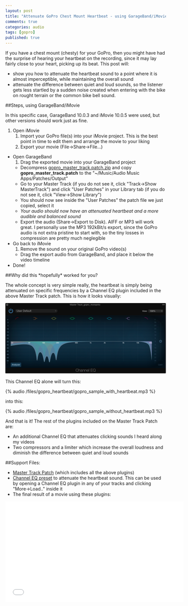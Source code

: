 ```yaml
---
layout: post
title: "Attenuate GoPro Chest Mount Heartbeat - using GarageBand/iMovie"
comments: true
categories: audio
tags: [gopro]
published: true
---
```


If you have a chest mount (chesty) for your GoPro, then you might have had the surprise of hearing your heartbeat on the recording, since it may lay fairly close to your heart, picking up its beat. This post will:

- show you how to attenuate the heartbeat sound to a point where it is almost imperceptible, while maintaining the overall sound
- attenuate the difference between quiet and loud sounds, so the listener gets less startled by a sudden noise created when entering with the bike on rought terrain or the common bike bell sound.

##Steps, using GarageBand/iMovie

In this specific case, GarageBand 10.0.3 and iMovie 10.0.5 were used, but other versions should work just as fine.

1. Open iMovie
    1. Import your GoPro file(s) into your iMovie project. This is the best point in time to edit them and arrange the movie to your liking
    2. Export your movie (File->Share->File...)
* Open GarageBand
    1. Drag the exported movie into your GarageBand project
    * Decompress [gopro_master_track.patch.zip](/files/gopro_heartbeat/gopro_master_track.patch.zip) and copy **gopro_master_track.patch** to the "~/Music/Audio Music Apps/Patches/Output"
    * Go to your Master Track (if you do not see it, click "Track->Show MasterTrack") and click "User Patches" in your Library tab (if you do not see it, click "View->Show Library")
    * You should now see inside the "User Patches" the patch file we just copied, select it
    * *Your audio should now have an attenuated heartbeat and a more audible and balanced sound*
    * Export the audio (Share->Export to Disk). AIFF or MP3 will work great. I personally use the MP3 192kBit/s export, since the GoPro audio is not extra pristine to start with, so the tiny losses in compression are pretty much neglegible
* Go back to iMovie
    1. Remove the sound on your original GoPro video(s)
    * Drag the export audio from GarageBand, and place it below the video timeline
* Done!


##Why did this \*hopefully\* worked for you?

The whole concept is very simple really, the heartbeat is simply being attenuated on specific frequencies by a Channel EQ plugin included in the above Master Track patch. This is how it looks visually:

![image](/files/gopro_heartbeat/heartbeat_channel_eq.png)


This Channel EQ alone will turn this:

{% audio /files/gopro_heartbeat/gopro_sample_with_heartbeat.mp3 %}

into this:

{% audio /files/gopro_heartbeat/gopro_sample_without_heartbeat.mp3 %}


And that is it! The rest of the plugins included on the Master Track Patch are:

 - An additional Channel EQ that attenuates clicking sounds I heard along my videos
 - Two compressors and a limiter which increase the overall loudness and diminish the difference between quiet and loud sounds

##Support Files:

- [Master Track Patch](/files/gopro_heartbeat/gopro_master_track.patch.zip) (which includes all the above plugins)
- [Channel EQ preset](/files/gopro_heartbeat/gopro_eq_heartbeat_attenuate.pst) to attenuate the heartbeat sound. This can be used by opening a Channel EQ plugin in any of your tracks and clicking "More->Load.." inside it
- The final result of a movie using these plugins:

<center><iframe width="560" height="315" src="//www.youtube.com/embed/sczmkokpEuY" frameborder="0" allowfullscreen></iframe></center>

<br>